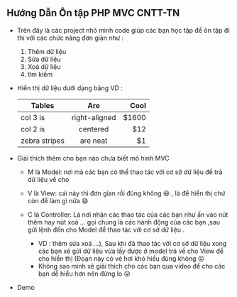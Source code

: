 ## Hướng Dẫn Ôn tập PHP MVC CNTT-TN
- Trên đây là các project nhỏ mình code giúp các bạn học tập để ôn tập đi thi với các chức năng đơn giản như :
    1. Thêm dữ liệu
    2. Sửa dữ liệu
    3. Xoá dữ liệu
    4. tìm kiếm
- Hiển thị dữ liệu dưới dạng bảng VD :

    | Tables        | Are           | Cool  |
    | ------------- |:-------------:| -----:|
    | col 3 is      | right-aligned | $1600 |
    | col 2 is      | centered      |   $12 |
    | zebra stripes | are neat      |    $1 |
 
- Giải thích thêm cho bạn nào chưa biết mô hình MVC
    * M là Model: nơi mà các bạn có thể thao tác với cơ sở dữ liệu để trả dữ liệu về cho 
         
    * V là View: cái này thì đơn gỉan rồi đúng không :laughing: , là để hiển thị chứ còn để làm gì nữa :smile:
         
    * C là Controller: Là nơi nhận các thao tác của các bạn như ấn vào nút thêm hay nút xoá ... gọi chung là các hành
    động của các bạn ,sau  gửi lệnh đến cho Model để thao tác với cơ sở dữ liệu .
        * VD : thêm sửa xoá ...), Sau khi đã thao tác với cơ sở dữ liệu 
              xong các bạn xẽ gửi dữ liệu vừa lấy được ở model trả về cho View để cho hiển thị (Đoạn này có vẻ hơi khó hiểu đùng  không 
              :stuck_out_tongue: 
        * Không sao mình xẽ giải thích cho các bạn qua video để cho các bạn dễ hiểu hơn  nên đừng lo :stuck_out_tongue_winking_eye:
    
 - Demo 
    